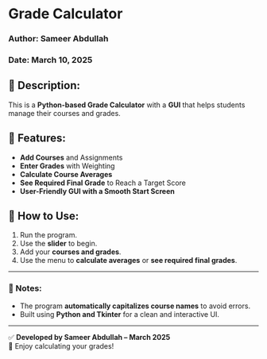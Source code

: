 # Grade Calculator

### Author: Sameer Abdullah  
### Date: March 10, 2025  

## 📌 Description:
This is a **Python-based Grade Calculator** with a **GUI** that helps students manage their courses and grades.  

## 🚀 Features:
- **Add Courses** and Assignments  
- **Enter Grades** with Weighting  
- **Calculate Course Averages**  
- **See Required Final Grade** to Reach a Target Score  
- **User-Friendly GUI with a Smooth Start Screen**  

## 🔧 How to Use:
1. Run the program.  
2. Use the **slider** to begin.  
3. Add your **courses and grades**.  
4. Use the menu to **calculate averages** or **see required final grades**.  

---

### 📝 Notes:
- The program **automatically capitalizes course names** to avoid errors.  
- Built using **Python and Tkinter** for a clean and interactive UI.  

---

✅ **Developed by Sameer Abdullah – March 2025**  
🚀 Enjoy calculating your grades!  
